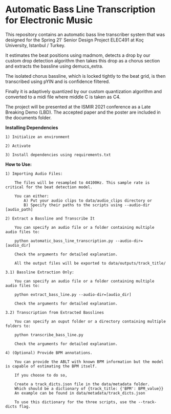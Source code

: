 # Automatic Bass Line Transcription for Electronic Music

This repository contains an automatic bass line transcriber system that was designed for the Spring 21' Senior Design Project ELEC491 at Koç University, Istanbul / Turkey.

It estimates the beat positions using madmom, detects a drop by our custom drop detection algorithm then takes this drop as a chorus section and extracts the bassline using demucs_extra.

The isolated chorus bassline, which is locked tightly to the beat grid, is then transcribed using pYIN and is confidence filtered.

Finally it is adaptively quantized by our custom quantization algorithm and converted to a midi file where middle C is taken as C4.

The project will be presented at the ISMIR 2021 conference as a Late Breaking Demo (LBD). The accepted paper and the poster are included in the documents folder.

**Installing Dependencies**

    1) Initialize an environment

    2) Activate

    3) Install dependencies using requirements.txt

**How to Use:**

    1) Importing Audio Files:

        The files will be resampled to 44100Hz. This sample rate is critical for the beat detection model.

        You can either:
            A) Put your audio clips to data/audio_clips directory or
            B) Specify their paths to the scripts using --audio-dir [audio_path]

    2) Extract a Bassline and Transcribe It

        You can specify an audio file or a folder containing multiple audio files to:

        python automatic_bass_line_transcription.py --audio-dir=[audio_dir]

        Check the arguments for detailed explanation.

        All the output files will be exported to data/outputs/track_title/

    3.1) Bassline Extraction Only:

        You can specify an audio file or a folder containing multiple audio files to:

        python extract_bass_line.py --audio-dir=[audio_dir]

        Check the arguments for detailed explanation.

    3.2) Transcription from Extracted Basslines

        You can specify an ouput folder or a directory containing multiple folders to:

        python transcribe_bass_line.py

        Check the arguments for detailed explanation.

    4) (Optional) Provide BPM annotations.

        You can provide the ABLT with known BPM information but the model is capable of estimating the BPM itself.
        
        If you choose to do so,
        
        Create a track_dicts.json file in the data/metadata folder.
        Which should be a dictionary of {track_title: {'BPM': BPM_value}}
        An example can be found in data/metadata/track_dicts.json

        To use this dictionary for the three scripts, use the --track-dicts flag.        
